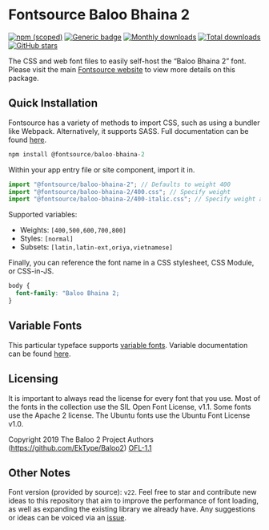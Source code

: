 # Fontsource Baloo Bhaina 2

[![npm (scoped)](https://img.shields.io/npm/v/@fontsource/baloo-bhaina-2?color=brightgreen)](https://www.npmjs.com/package/@fontsource/baloo-bhaina-2) [![Generic badge](https://img.shields.io/badge/fontsource-passing-brightgreen)](https://github.com/fontsource/fontsource) [![Monthly downloads](https://badgen.net/npm/dm/@fontsource/baloo-bhaina-2)](https://github.com/fontsource/fontsource) [![Total downloads](https://badgen.net/npm/dt/@fontsource/baloo-bhaina-2)](https://github.com/fontsource/fontsource) [![GitHub stars](https://img.shields.io/github/stars/fontsource/fontsource.svg?style=social&label=Star)](https://github.com/fontsource/fontsource/stargazers)

The CSS and web font files to easily self-host the “Baloo Bhaina 2” font. Please visit the main [Fontsource website](https://fontsource.org/fonts/baloo-bhaina-2) to view more details on this package.

## Quick Installation

Fontsource has a variety of methods to import CSS, such as using a bundler like Webpack. Alternatively, it supports SASS. Full documentation can be found [here](https://fontsource.org/docs/getting-started/introduction).

```javascript
npm install @fontsource/baloo-bhaina-2
```

Within your app entry file or site component, import it in.

```javascript
import "@fontsource/baloo-bhaina-2"; // Defaults to weight 400
import "@fontsource/baloo-bhaina-2/400.css"; // Specify weight
import "@fontsource/baloo-bhaina-2/400-italic.css"; // Specify weight and style

```

Supported variables:
- Weights: `[400,500,600,700,800]`
- Styles: `[normal]`
- Subsets: `[latin,latin-ext,oriya,vietnamese]`

Finally, you can reference the font name in a CSS stylesheet, CSS Module, or CSS-in-JS.

```css
body {
  font-family: "Baloo Bhaina 2;
}
```

## Variable Fonts

This particular typeface supports [variable fonts](https://developer.mozilla.org/en-US/docs/Web/CSS/CSS_Fonts/Variable_Fonts_Guide).
Variable documentation can be found [here](https://fontsource.org/docs/getting-started/variable).

## Licensing
It is important to always read the license for every font that you use.
Most of the fonts in the collection use the SIL Open Font License, v1.1. Some fonts use the Apache 2 license. The Ubuntu fonts use the Ubuntu Font License v1.0.

Copyright 2019 The Baloo 2 Project Authors (https://github.com/EkType/Baloo2)
[OFL-1.1](http://scripts.sil.org/OFL)

## Other Notes
Font version (provided by source): `v22`.
Feel free to star and contribute new ideas to this repository that aim to improve the performance of font loading, as well as expanding the existing library we already have. Any suggestions or ideas can be voiced via an [issue](https://github.com/fontsource/fontsource/issues).